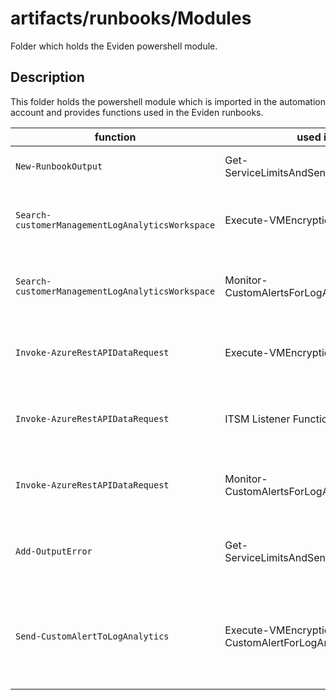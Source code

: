 # artifacts/runbooks/Modules
Folder which holds the Eviden powershell module.

## Description
This folder holds the powershell module which is imported in the automation account and provides functions used in the Eviden runbooks.

| function | used in | Description |
| --- | --- | --- |
| `New-RunbookOutput` | Get-ServiceLimitsAndSendToLogAnalytics | Creates Runbook PS Object
| `Search-customerManagementLogAnalyticsWorkspace` | Execute-VMEncryption | Get LA workspace to send custom alert
| `Search-customerManagementLogAnalyticsWorkspace` | Monitor-CustomAlertsForLogAnalytics | Get LA workspace to send custom alert
| `Invoke-AzureRestAPIDataRequest` | Execute-VMEncryption | Invoke API request to collect data from Graph API
| `Invoke-AzureRestAPIDataRequest` | ITSM Listener Function | Invoke API request to collect data from Graph API
| `Invoke-AzureRestAPIDataRequest` | Monitor-CustomAlertsForLogAnalytics | Invoke API request to collect data from Graph API
| `Add-OutputError` | Get-ServiceLimitsAndSendToLogAnalytics |  Output top level of information from the error object |
| `Send-CustomAlertToLogAnalytics` |  Execute-VMEncryption , Monitor-CustomAlertForLogAnalytics | Send custom alert to the log analytics workspace custom table